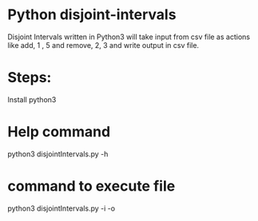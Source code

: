 # Python disjoint-intervals
Disjoint Intervals written in Python3 will take input from csv file as actions like add, 1 , 5 and remove, 2, 3 and write output in csv file.

# Steps:
Install python3

# Help command
python3 disjointIntervals.py -h

# command to execute file
python3 disjointIntervals.py -i <input-file-path> -o <output-file-path>


